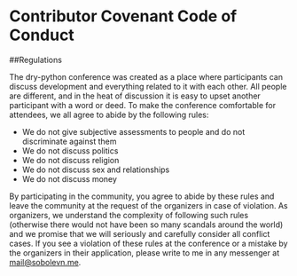 # Contributor Covenant Code of Conduct

##Regulations

The dry-python conference was created as a place where participants can discuss development and everything related to it with each other. All people are different, and in the heat of discussion it is easy to upset another participant with a word or deed. To make the conference comfortable for attendees, we all agree to abide by the following rules:

* We do not give subjective assessments to people and do not discriminate against them
* We do not discuss politics
* We do not discuss religion
* We do not discuss sex and relationships
* We do not discuss money

By participating in the community, you agree to abide by these rules and leave the community at the request of the organizers in case of violation. As organizers, we understand the complexity of following such rules (otherwise there would not have been so many scandals around the world) and we promise that we will seriously and carefully consider all conflict cases. If you see a violation of these rules at the conference or a mistake by the organizers in their application, please write to me in any messenger at [mail@sobolevn.me](mailto:mail@sobolevn.me).